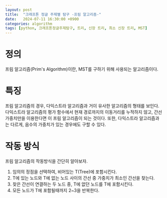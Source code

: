 ```yaml
---
layout: post
title:  "크래프톤 정글 주제별 탐구 -프림 알고리즘-"
date:   2024-07-11 16:30:00 +0900
categories: algorithm
tags: [python, 크래프톤정글주제탐구, 트리, 신장 트리, 최소 신장 트리, MST]
---
```



# 정의
프림 알고리즘(Prim's Algorithm)이란, MST를 구하기 위해 사용되는 알고리즘이다.

# 특징
프림 알고리즘의 경우, 다익스트라 알고리즘과 거이 유사한 알고리즘의 형태를 보인다.
다익스트라 알고리즘의 평가 함수에서 현재 경로까지의 이동거리를 누적하지 않고, 간선 가중치만을 이용한다면 이 프림 알고리즘이 되는 것이다.
또한, 다익스트라 알고리즘과는 다르게, 음수의 가중치가 있는 경우에도 구할 수 있다.

# 작동 방식
프림 알고리즘의 작동방식을 간단히 알아보자.

1. 임의의 정점을 선택하여, 비어있는 T(Tree)에 포함시킨다.
2. T에 있는 노드와 T에 없는 노드 사이의 간선 중 가중치가 최소인 간선을 찾는다.
3. 찾은 간선이 연결하는 두 노드 중, T에 없던 노드를 T에 포함시킨다.
4. 모든 노드가 T에 포함될때까지 2~3을 반복한다.


